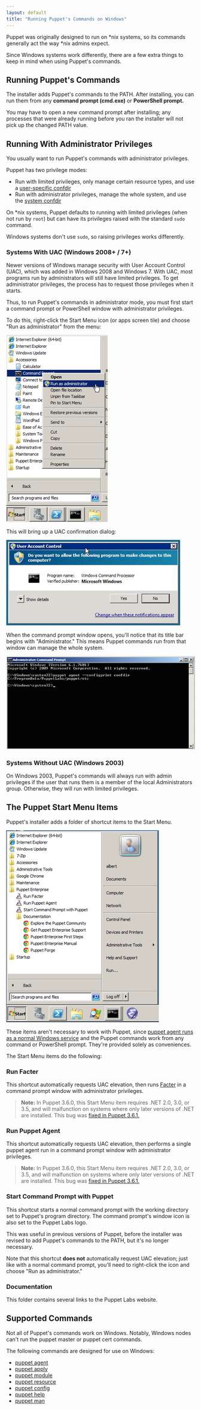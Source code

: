 ```yaml
---
layout: default
title: "Running Puppet's Commands on Windows"
---
```


[confdir]: ./dirs_confdir.html
[agent_service]: ./services_agent_windows.html
[facter]: /facter/latest
[puppet agent]: /references/3.6.latest/man/agent.html
[puppet apply]: /references/3.6.latest/man/apply.html
[puppet module]: /references/3.6.latest/man/module.html
[puppet resource]: /references/3.6.latest/man/resource.html
[puppet config]: /references/3.6.latest/man/config.html
[puppet help]: /references/3.6.latest/man/help.html
[puppet man]: /references/3.6.latest/man/man.html


Puppet was originally designed to run on \*nix systems, so its commands generally act the way \*nix admins expect.

Since Windows systems work differently, there are a few extra things to keep in mind when using Puppet's commands.


Running Puppet's Commands
-----

The installer adds Puppet's commands to the PATH. After installing, you can run them from any **command prompt (cmd.exe)** or **PowerShell prompt.**

You may have to open a new command prompt after installing; any processes that were already running before you ran the installer will not pick up the changed PATH value.

Running With Administrator Privileges
-----

You usually want to run Puppet's commands with administrator privileges.

Puppet has two privilege modes:

* Run with limited privileges, only manage certain resource types, and use a [user-specific confdir][confdir]
* Run with administrator privileges, manage the whole system, and use the [system confdir][confdir]

On \*nix systems, Puppet defaults to running with limited privileges (when not run by `root`) but can have its privileges raised with the standard `sudo` command.

Windows systems don't use `sudo`, so raising privileges works differently.

### Systems With UAC (Windows 2008+ / 7+)

[uac]: ./images/uac.png
[rightclick]: ./images/run_as_admin.png
[admin_prompt]: ./images/windows_administrator_prompt.png

Newer versions of Windows manage security with User Account Control (UAC), which was added in Windows 2008 and Windows 7. With UAC, most programs run by administrators will still have limited privileges. To get administrator privileges, the process has to request those privileges when it starts.

Thus, to run Puppet's commands in administrator mode, you must first start a command prompt or PowerShell window with administrator privileges.

To do this, right-click the Start Menu icon (or apps screen tile) and choose "Run as administrator" from the menu:

![The right click menu, with run as administrator highlighted][rightclick]

This will bring up a UAC confirmation dialog:

![UAC dialog][uac]

When the command prompt window opens, you'll notice that its title bar begins with "Administrator." This means Puppet commands run from that window can manage the whole system.

![A command prompt with Administrator in the title bar][admin_prompt]

### Systems Without UAC (Windows 2003)

On Windows 2003, Puppet's commands will always run with admin privileges if the user that runs them is a member of the local Administrators group. Otherwise, they will run with limited privileges.


The Puppet Start Menu Items
-----

[start_menu]: ./images/start_menu.png

Puppet's installer adds a folder of shortcut items to the Start Menu.

![Puppet's Start Menu items][start_menu]

These items aren't necessary to work with Puppet, since [puppet agent runs as a normal Windows service][agent_service] and the Puppet commands work from any command or PowerShell prompt. They're provided solely as conveniences.

The Start Menu items do the following:

### Run Facter

This shortcut automatically requests UAC elevation, then runs [Facter][] in a command prompt window with administrator privileges.

> **Note:** In Puppet 3.6.0, this Start Menu item requires .NET 2.0, 3.0, or 3.5, and will malfunction on systems where only later versions of .NET are installed. This bug was [fixed in Puppet 3.6.1.](https://tickets.puppetlabs.com/browse/PUP-1951)

### Run Puppet Agent

This shortcut automatically requests UAC elevation, then performs a single puppet agent run in a command prompt window with administrator privileges.

> **Note:** In Puppet 3.6.0, this Start Menu item requires .NET 2.0, 3.0, or 3.5, and will malfunction on systems where only later versions of .NET are installed. This bug was [fixed in Puppet 3.6.1.](https://tickets.puppetlabs.com/browse/PUP-1951)

### Start Command Prompt with Puppet

This shortcut starts a normal command prompt with the working directory set to Puppet's program directory. The command prompt's window icon is also set to the Puppet Labs logo.

This was useful in previous versions of Puppet, before the installer was revised to add Puppet's commands to the PATH, but it's no longer necessary.

Note that this shortcut **does not** automatically request UAC elevation; just like with a normal command prompt, you'll need to right-click the icon and choose "Run as administrator."

### Documentation

This folder contains several links to the Puppet Labs website.


Supported Commands
-----

Not all of Puppet's commands work on Windows. Notably, Windows nodes can't run the puppet master or puppet cert commands.

The following commands are designed for use on Windows:

- [puppet agent][]
- [puppet apply][]
- [puppet module][]
- [puppet resource][]
- [puppet config][]
- [puppet help][]
- [puppet man][]

